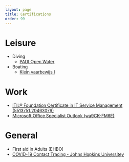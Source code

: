 ```yaml
---
layout: page
title: Certifications
order: 99
---
```



# Leisure

- Diving
    - [PADI Open Water](https://www.padi.com/courses/open-water-diver)
- Boating
    - [Klein vaarbewijs I](https://www.cbr.nl/nl/recreatievaart-en-privevliegers/recreatievaart/recreatievaart-2/theorie-examen-klein-vaarbewijs-1.htm)
    
# Work

- [ITIL® Foundation Certificate in IT Service Management (5513751.20463076)](https://www.axelos.com/successful-candidates-register)
- [Microsoft Office Specialist Outlook (wa9CK-FM6E)](https://portal.certiport.com/Portal/Pages/CredentialVerification.aspx)

# General

- First aid in Adults (EHBO)
- [COVID-19 Contact Tracing - Johns Hopkins Universitey](http://coursera.org/verify/PVKC4ZW8VCDA) 